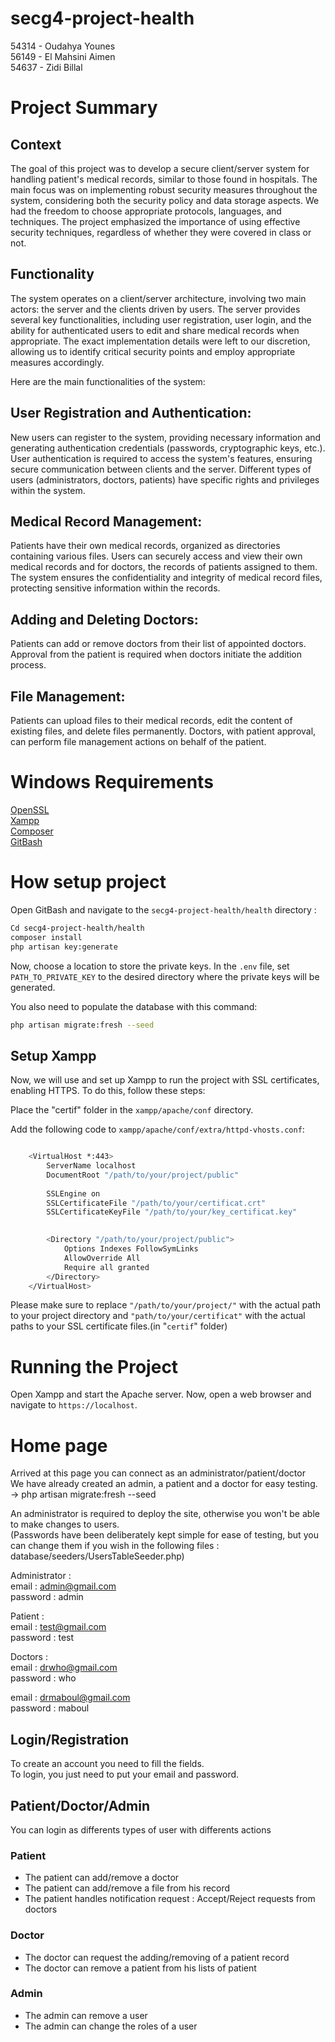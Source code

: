 # secg4-project-health
54314 - Oudahya Younes
<br>
56149 - El Mahsini Aimen
<br>
54637 - Zidi Billal

# Project Summary

## Context
The goal of this project was to develop a secure client/server system for handling patient's medical records, similar to those found in hospitals. The main focus was on implementing robust security measures throughout the system, considering both the security policy and data storage aspects. We had the freedom to choose appropriate protocols, languages, and techniques. The project emphasized the importance of using effective security techniques, regardless of whether they were covered in class or not.

## Functionality
The system operates on a client/server architecture, involving two main actors: the server and the clients driven by users. The server provides several key functionalities, including user registration, user login, and the ability for authenticated users to edit and share medical records when appropriate. The exact implementation details were left to our discretion, allowing us to identify critical security points and employ appropriate measures accordingly.

Here are the main functionalities of the system:

## User Registration and Authentication:

New users can register to the system, providing necessary information and generating authentication credentials (passwords, cryptographic keys, etc.).
User authentication is required to access the system's features, ensuring secure communication between clients and the server.
Different types of users (administrators, doctors, patients) have specific rights and privileges within the system.

## Medical Record Management:

Patients have their own medical records, organized as directories containing various files.
Users can securely access and view their own medical records and for doctors, the records of patients assigned to them.
The system ensures the confidentiality and integrity of medical record files, protecting sensitive information within the records.

## Adding and Deleting Doctors:

Patients can add or remove doctors from their list of appointed doctors.
Approval from the patient is required when doctors initiate the addition process.

## File Management:

Patients can upload files to their medical records, edit the content of existing files, and delete files permanently.
Doctors, with patient approval, can perform file management actions on behalf of the patient.

# Windows Requirements
[OpenSSL](https://www.openssl.org/source/)
<br>
[Xampp](https://www.apachefriends.org/fr/download.html)
<br>
[Composer](https://getcomposer.org/download/)
<br>
[GitBash](https://git-scm.com/downloads)

# How setup project 
Open GitBash and navigate to the `secg4-project-health/health` directory :
```sh
Cd secg4-project-health/health
composer install
php artisan key:generate
```
Now, choose a location to store the private keys. In the `.env` file, 
set `PATH_TO_PRIVATE_KEY` to the desired directory where the private keys will be generated.

You also need to populate the database with this command:

```sh
php artisan migrate:fresh --seed
```


## Setup Xampp
Now, we will use and set up Xampp to run the project with SSL certificates, enabling HTTPS. To do this, follow these steps:

Place the "certif" folder in the `xampp/apache/conf` directory.

Add the following code to `xampp/apache/conf/extra/httpd-vhosts.conf`:

```sh

    <VirtualHost *:443>
        ServerName localhost
        DocumentRoot "/path/to/your/project/public"   
    
        SSLEngine on
        SSLCertificateFile "/path/to/your/certificat.crt"
        SSLCertificateKeyFile "/path/to/your/key_certificat.key"           	

    
        <Directory "/path/to/your/project/public">       
            Options Indexes FollowSymLinks
            AllowOverride All
            Require all granted
        </Directory>
    </VirtualHost>

```
Please make sure to replace `"/path/to/your/project/"` with the actual path to your project directory and `"path/to/your/certificat"` with the actual paths to your SSL certificate files.(in "`certif`" folder)

# Running the Project
Open Xampp and start the Apache server.
Now, open a web browser and navigate to `https://localhost`.

# Home page 
Arrived at this page you can connect as an administrator/patient/doctor<br>
We have already created an admin, a patient and a doctor for easy testing.<br>
-> php artisan migrate:fresh --seed<br>

An administrator is required to deploy the site, otherwise you won't be able to make changes to users.<br>
(Passwords have been deliberately kept simple for ease of testing, but you can change them if you wish in the following files : 
database/seeders/UsersTableSeeder.php)<br>

Administrator :<br> 
email : admin@gmail.com<br>
password : admin<br>

Patient : <br>
email : test@gmail.com<br>
password : test<br>

Doctors : <br>
email : drwho@gmail.com<br>
password : who<br>

email : drmaboul@gmail.com<br>
password : maboul<br>

## Login/Registration
To create an account you need to fill the fields.<br>
To login, you just need to put your email and password.

## Patient/Doctor/Admin
You can login as differents types of user with differents actions<br>
### Patient
- The patient can add/remove a doctor
- The patient can add/remove a file from his record
- The patient handles notification request : Accept/Reject requests from doctors
### Doctor
- The doctor can request the adding/removing of a patient record
- The doctor can remove a patient from his lists of patient
### Admin
- The admin can remove a user
- The admin can change the roles of a user



